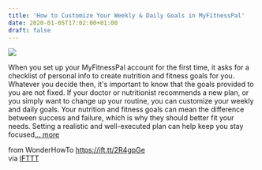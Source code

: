 ```yaml
---
title: 'How to Customize Your Weekly & Daily Goals in MyFitnessPal'
date: 2020-01-05T17:02:00+01:00
draft: false
---
```


[![](https://img.wonderhowto.com/img/95/50/63713031071263/0/customize-your-weekly-daily-goals-myfitnesspal.1280x600.jpg)](https://smartphones.gadgethacks.com/how-to/customize-your-weekly-daily-goals-myfitnesspal-0191447/)

When you set up your MyFitnessPal account for the first time, it asks for a checklist of personal info to create nutrition and fitness goals for you. Whatever you decide then, it's important to know that the goals provided to you are not fixed. If your doctor or nutritionist recommends a new plan, or you simply want to change up your routine, you can customize your weekly and daily goals. Your nutrition and fitness goals can mean the difference between success and failure, which is why they should better fit your needs. Setting a realistic and well-executed plan can help keep you stay focused[... more](https://smartphones.gadgethacks.com/how-to/customize-your-weekly-daily-goals-myfitnesspal-0191447/)

  
  
from WonderHowTo https://ift.tt/2R4gpGe  
via [IFTTT](https://ifttt.com/?ref=da&site=blogger)